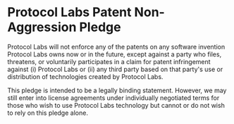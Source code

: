 # Protocol Labs Patent Non-Aggression Pledge

Protocol Labs will not enforce any of the patents on any software invention Protocol Labs owns now or in the future, except against a party who files, threatens, or voluntarily participates in a claim for patent infringement against (i) Protocol Labs or (ii) any third party based on that party's use or distribution of technologies created by Protocol Labs.

This pledge is intended to be a legally binding statement. However, we may still enter into license agreements under individually negotiated terms for those who wish to use Protocol Labs technology but cannot or do not wish to rely on this pledge alone.
